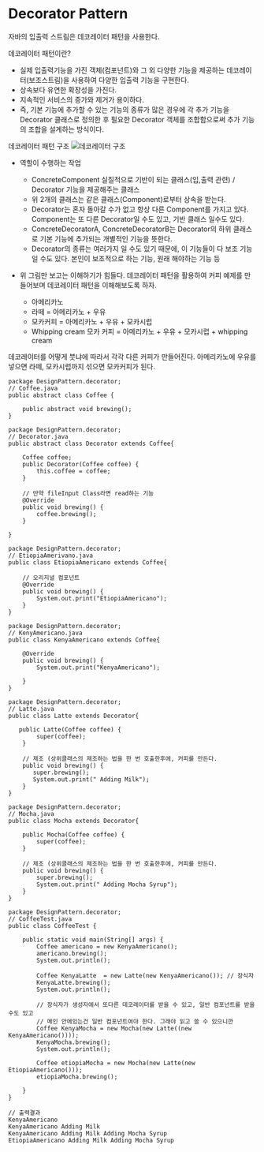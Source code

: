 Decorator Pattern
===================


자바의 입출력 스트림은 데코레이터 패턴을 사용한다.

데코레이터 패턴이란?
- 실제 입출력기능을 가진 객체(컴포넌트)와 그 외 다양한 기능을 제공하는 데코레이터(보조스트림)을 사용하여 다양한 입출력 기능을 구현한다.
- 상속보다 유연한 확장성을 가진다.
- 지속적인 서비스의 증가와 제거가 용이하다.
- 즉, 기본 기능에 추가할 수 있는 기능의 종류가 많은 경우에 각 추가 기능을 Decorator 클래스로 정의한 후 필요한 Decorator 객체를 조합함으로써 추가 기능의 조합을 설계하는 방식이다.

데코레이터 패턴 구조
![데코레이터 구조](https://user-images.githubusercontent.com/43127088/98900918-1e124280-24f6-11eb-8515-a5cffc919eb3.jpg)

* 역할이 수행하는 작업
    * ConcreteComponent 실질적으로 기반이 되는 클래스(입,출력 관련) / Decorator 기능을 제공해주는 클래스
    * 위 2개의 클래스는 같은 클래스(Component)로부터 상속을 받는다.
    * Decorator는 혼자 돌아갈 수가 없고 항상 다른 Component를 가지고 있다. Component는 또 다른 Decorator일 수도 있고, 기반 클래스 일수도 있다.
    * ConcreteDecoratorA, ConcreteDecoratorB는 Decorator의 하위 클래스로 기본 기능에 추가되는 개별적인 기능을 뜻한다.
    * Decorator의 종류는 여러가지 일 수도 있기 때문에, 이 기능들이 다 보조 기능 일 수도 있다. 본인이 보조적으로 하는 기능, 원래 해야하는 기능 등

* 위 그림만 보고는 이해하기가 힘들다. 데코레이터 패턴을 활용하여 커피 예제를 만들어보며 데코레이터 패턴을 이해해보도록 하자.
    * 아메리카노
    * 라떼 = 아메리카노 + 우유
    * 모카커피 = 아메리카노 + 우유 + 모카시럽
    * Whipping cream 모카 커피 = 아메리카노 + 우유 + 모카시럽 + whipping cream

데코레이터를 어떻게 붓냐에 따라서 각각 다른 커피가 만들어진다.
아메리카노에 우유를 넣으면 라떼, 모카시럽까지 섞으면 모카커피가 된다.

```
package DesignPattern.decorator;
// Coffee.java
public abstract class Coffee {

    public abstract void brewing();
}
```

```
package DesignPattern.decorator;
// Decorator.java
public abstract class Decorator extends Coffee{

    Coffee coffee;
    public Decorator(Coffee coffee) {
        this.coffee = coffee;
    }

    // 만약 fileInput Class라면 read하는 기능
    @Override
    public void brewing() {
        coffee.brewing();
    }

}

```

```
package DesignPattern.decorator;
// EtiopiaAmerivano.java
public class EtiopiaAmericano extends Coffee{

    // 오리지널 컴포넌트
    @Override
    public void brewing() {
        System.out.print("EtiopiaAmericano");
    }
}
```

```
package DesignPattern.decorator;
// KenyAmericano.java
public class KenyaAmericano extends Coffee{

    @Override
    public void brewing() {
        System.out.print("KenyaAmericano");

    }
}
```

```
package DesignPattern.decorator;
// Latte.java
public class Latte extends Decorator{

   public Latte(Coffee coffee) {
        super(coffee);
    }

    // 제조 (상위클래스의 제조하는 법을 한 번 호출한후에, 커피를 만든다.
    public void brewing() {
       super.brewing();
       System.out.print(" Adding Milk");
    }
}
```

```
package DesignPattern.decorator;
// Mocha.java
public class Mocha extends Decorator{

    public Mocha(Coffee coffee) {
        super(coffee);
    }

    // 제조 (상위클래스의 제조하는 법을 한 번 호출한후에, 커피를 만든다.
    public void brewing() {
        super.brewing();
        System.out.print(" Adding Mocha Syrup");
    }
}
```

```
package DesignPattern.decorator;
// CoffeeTest.java
public class CoffeeTest {

    public static void main(String[] args) {
        Coffee americano = new KenyaAmericano();
        americano.brewing();
        System.out.println();

        Coffee KenyaLatte  = new Latte(new KenyaAmericano()); // 장식자
        KenyaLatte.brewing();
        System.out.println();

        // 장식자가 생성자에서 또다른 데코레이터를 받을 수 있고, 일반 컴포넌트를 받을 수도 있고
        // 메인 안에있는건 일반 컴포넌트여야 한다. 그래야 읽고 쓸 수 있으니깐
        Coffee KenyaMocha = new Mocha(new Latte((new KenyaAmericano())));
        KenyaMocha.brewing();
        System.out.println();

        Coffee etiopiaMocha = new Mocha(new Latte(new EtiopiaAmericano()));
        etiopiaMocha.brewing();

    }
}
```

```
// 출력결과  
KenyaAmericano
KenyaAmericano Adding Milk
KenyaAmericano Adding Milk Adding Mocha Syrup
EtiopiaAmericano Adding Milk Adding Mocha Syrup   
```

